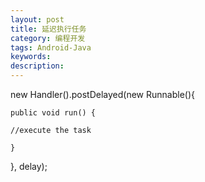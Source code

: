 ```yaml
---
layout: post
title: 延迟执行任务
category: 编程开发
tags: Android-Java
keywords: 
description: 
---
```


<div>

new Handler().postDelayed(new Runnable(){    

</div>

<div>

    public void run() {    

</div>

<div>

    //execute the task    

</div>

<div>

    }    

</div>

<div>

 }, delay);  

</div>







